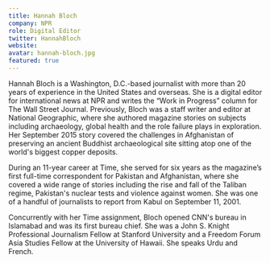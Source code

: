 ```yaml
---
title: Hannah Bloch
company: NPR
role: Digital Editor
twitter: HannahBloch
website: 
avatar: hannah-bloch.jpg
featured: true
---
```

Hannah Bloch is a Washington, D.C.-based journalist with more than 20 years of experience in the United States and overseas. She is a digital editor for international news at NPR and writes the “Work in Progress” column for The Wall Street Journal. Previously, Bloch was a staff writer and editor at National Geographic, where she authored magazine stories on subjects including archaeology, global health and the role failure plays in exploration. Her September 2015 story covered the challenges in Afghanistan of preserving an ancient Buddhist archaeological site sitting atop one of the world's biggest copper deposits. 

During an 11-year career at Time, she served for six years as the magazine’s first full-time correspondent for Pakistan and Afghanistan, where she covered a wide range of stories including the rise and fall of the Taliban regime, Pakistan's nuclear tests and violence against women. She was one of a handful of journalists to report from Kabul on September 11, 2001. 

Concurrently with her Time assignment, Bloch opened CNN's bureau in Islamabad and was its first bureau chief. She was a John S. Knight Professional Journalism Fellow at Stanford University and a Freedom Forum Asia Studies Fellow at the University of Hawaii. She speaks Urdu and French.

